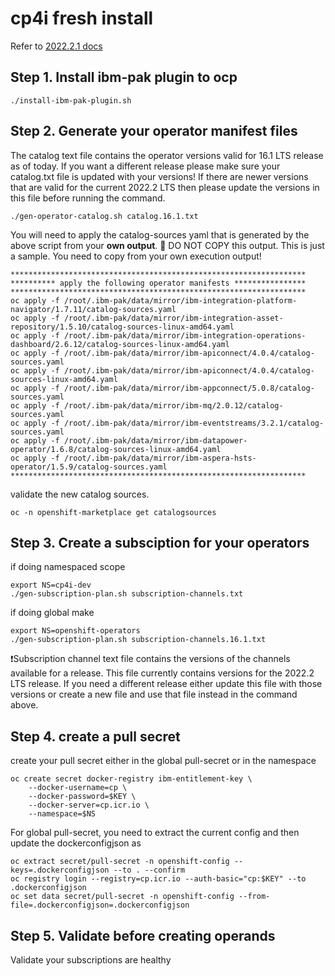 # cp4i fresh install

Refer to [2022.2.1 docs](https://www.ibm.com/docs/en/cloud-paks/cp-integration/2022.2?topic=images-adding-catalog-sources-cluster)

## Step 1. Install ibm-pak plugin to ocp
```
./install-ibm-pak-plugin.sh
```

## Step 2. Generate your operator manifest files
The catalog text file contains the operator versions valid for 16.1 LTS release as of today. If you want a different release please make sure your catalog.txt file is updated with your versions! 
If there are newer versions that are valid for the current 2022.2 LTS then please update the versions in this file before running the command.
```
./gen-operator-catalog.sh catalog.16.1.txt
```
You will need to apply the catalog-sources yaml that is generated by the above script from your **own output**.
🛑 DO NOT COPY this output. This is just a sample. You need to copy from your own execution output!
```
******************************************************************
********** apply the following operator manifests ****************
******************************************************************
oc apply -f /root/.ibm-pak/data/mirror/ibm-integration-platform-navigator/1.7.11/catalog-sources.yaml
oc apply -f /root/.ibm-pak/data/mirror/ibm-integration-asset-repository/1.5.10/catalog-sources-linux-amd64.yaml
oc apply -f /root/.ibm-pak/data/mirror/ibm-integration-operations-dashboard/2.6.12/catalog-sources-linux-amd64.yaml
oc apply -f /root/.ibm-pak/data/mirror/ibm-apiconnect/4.0.4/catalog-sources.yaml
oc apply -f /root/.ibm-pak/data/mirror/ibm-apiconnect/4.0.4/catalog-sources-linux-amd64.yaml
oc apply -f /root/.ibm-pak/data/mirror/ibm-appconnect/5.0.8/catalog-sources.yaml
oc apply -f /root/.ibm-pak/data/mirror/ibm-mq/2.0.12/catalog-sources.yaml
oc apply -f /root/.ibm-pak/data/mirror/ibm-eventstreams/3.2.1/catalog-sources.yaml
oc apply -f /root/.ibm-pak/data/mirror/ibm-datapower-operator/1.6.8/catalog-sources-linux-amd64.yaml
oc apply -f /root/.ibm-pak/data/mirror/ibm-aspera-hsts-operator/1.5.9/catalog-sources.yaml
******************************************************************
```
validate the new catalog sources.
```
oc -n openshift-marketplace get catalogsources
```

## Step 3. Create a subsciption for your operators
if doing namespaced scope
```
export NS=cp4i-dev
./gen-subscription-plan.sh subscription-channels.txt
```

if doing global make 
```
export NS=openshift-operators
./gen-subscription-plan.sh subscription-channels.16.1.txt
```
❗Subscription channel text file contains the versions of the channels available for a release.
This file currently contains versions for the 2022.2 LTS release. If you need a different release either update this file with those versions or create a new file and use that file instead in the command above.

## Step 4. create a pull secret
create your pull secret either in the global pull-secret or in the namespace
```
oc create secret docker-registry ibm-entitlement-key \
    --docker-username=cp \
    --docker-password=$KEY \
    --docker-server=cp.icr.io \
    --namespace=$NS
```

For global pull-secret, you need to extract the current config and then update the dockerconfigjson as 
```
oc extract secret/pull-secret -n openshift-config --keys=.dockerconfigjson --to . --confirm
oc registry login --registry=cp.icr.io --auth-basic="cp:$KEY" --to .dockerconfigjson
oc set data secret/pull-secret -n openshift-config --from-file=.dockerconfigjson=.dockerconfigjson
```

## Step 5. Validate before creating operands
Validate your subscriptions are healthy
